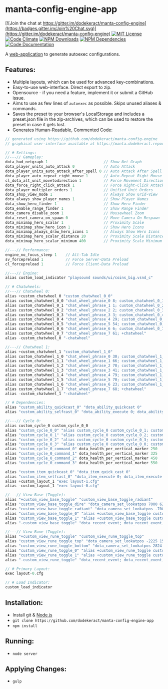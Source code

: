 # manta-config-engine-app

[![Join the chat at https://gitter.im/dodekeract/manta-config-engine](https://badges.gitter.im/Join%20Chat.svg)](https://gitter.im/dodekeract/manta-config-engine)
[![MIT License](https://img.shields.io/badge/license-MIT-blue.svg)](http://opensource.org/licenses/MIT)
[![Code Climate](https://codeclimate.com/github/dodekeract/manta-config-engine-app/badges/gpa.svg)](https://codeclimate.com/github/dodekeract/manta-config-engine-app)
[![NPM Downloads](https://img.shields.io/npm/dm/dota2-manta-config-engine-app.svg)](https://npmjs.com/package/dota2-manta-config-engine-app)
[![NPM Dependencies](https://david-dm.org/dodekeract/manta-config-engine-app.png)](https://david-dm.org/dodekeract/manta-config-engine-app)
[![Code Documentation](https://inch-ci.org/github/dodekeract/manta-config-engine-app.svg)](https://inch-ci.org/github/dodekeract/manta-config-engine-app)

A [web-application](https://manta.dodekeract.report) to generate autoexec configurations.

## Features:
- Multiple layouts, which can be used for advanced key-combinations.
- Easy-to-use web-interface. Direct export to zip.
- Opensource - if you need a feature, implement it or submit a GitHub issue.
- Aims to use as few lines of `autoexec` as possible. Skips unused aliases & commands.
- Saves the preset to your browser's LocalStorage and includes a preset.json file in the zip-archives, which can be used to restore the preset in case it gets lost.
- Generates Human-Readable, Commented Code:

````javascript
// generated using https://github.com/dodekeract/manta-config-engine
// graphical user-interface available at https://manta.dodekeract.report

// # Settings:
//---// Gameplay:
dota_hud_netgraph 1                         // Show Net Graph
dota_player_units_auto_attack 0             // Auto Attack
dota_player_units_auto_attack_after_spell 0 // Auto Attack After Spell
dota_player_auto_repeat_right_mouse 1       // Auto-Repeat Right Mouse
cl_dota_alt_unit_movetodirection 1          // Force Movement Direction
dota_force_right_click_attack 1             // Force Right-Click Attack
dota_player_multipler_orders 1              // Unified Unit Orders
dota_shop_view_mode 1                       // Always Show Grid-View
dota_always_show_player_names 1             // Show Player Names
dota_show_hero_finder 1                     // Show Hero Finder
dota_enable_range_finder 1                  // Show Range Finder
dota_camera_disable_zoom 1                  // Mousewheel Zoom
dota_reset_camera_on_spawn 0                // Move Camera On Respawn
dota_minimap_hero_scalar 1                  // Proximity Scale
dota_minimap_show_hero_icon 1               // Show Hero Icons
dota_minimap_always_draw_hero_icons 1       // Always Show Hero Icons
dota_minimap_hero_scalar_distance 20        // Proximity Scale Distance
dota_minimap_hero_scalar_minimum 400        // Proximity Scale Minimum

//---// Performance:
engine_no_focus_sleep 1    // Alt-Tab Idle
sv_forcepreload 1          // Force Server-Data Preload
cl_forcepreload 1          // Force Client-Data Preload

//---// Engine:
alias custom_load_indicator "playsound sounds/ui/coins_big.vsnd_c"

// # Chatwheels:
//---// Chatwheel 0:
alias +custom_chatwheel_0 "custom_chatwheel_0_0"                          // Prepare Chatwheel
alias custom_chatwheel_0_0 "chat_wheel_phrase_0 8; custom_chatwheel_0_1"  // ▶ Missing
alias custom_chatwheel_0_1 "chat_wheel_phrase_1 1; custom_chatwheel_0_2"  // ▶ Careful!
alias custom_chatwheel_0_2 "chat_wheel_phrase_2 2; custom_chatwheel_0_3"  // ▶ Get Back!
alias custom_chatwheel_0_3 "chat_wheel_phrase_3 3; custom_chatwheel_0_4"  // ▶ We need wards.
alias custom_chatwheel_0_4 "chat_wheel_phrase_4 29; custom_chatwheel_0_5" // ▶ Enemy returned
alias custom_chatwheel_0_5 "chat_wheel_phrase_5 54; custom_chatwheel_0_6" // ▶ Affirmative
alias custom_chatwheel_0_6 "chat_wheel_phrase_6 6; custom_chatwheel_0_7"  // ▶ Push now
alias custom_chatwheel_0_7 "chat_wheel_phrase_7 61; +chatwheel"           // ▶ Nice
alias -custom_chatwheel_0 "-chatwheel"                                    // Close Chatwheel

//---// Chatwheel 1:
alias +custom_chatwheel_1 "custom_chatwheel_1_0"                          // Prepare Chatwheel
alias custom_chatwheel_1_0 "chat_wheel_phrase_0 30; custom_chatwheel_1_1" // ▶ All enemy heroes missing!
alias custom_chatwheel_1_1 "chat_wheel_phrase_1 66; custom_chatwheel_1_2" // ▶ Game is hard
alias custom_chatwheel_1_2 "chat_wheel_phrase_2 78; custom_chatwheel_1_3" // ▶ I'm retreating
alias custom_chatwheel_1_3 "chat_wheel_phrase_3 41; custom_chatwheel_1_4" // ▶ We need detection
alias custom_chatwheel_1_4 "chat_wheel_phrase_4 79; custom_chatwheel_1_5" // ▶ Space created
alias custom_chatwheel_1_5 "chat_wheel_phrase_5 70; custom_chatwheel_1_6" // ▶ Relax, you're doing fine
alias custom_chatwheel_1_6 "chat_wheel_phrase_6 23; custom_chatwheel_1_7" // ▶ Bait
alias custom_chatwheel_1_7 "chat_wheel_phrase_7 68; +chatwheel"           // ▶ My bad
alias -custom_chatwheel_1 "-chatwheel"                                    // Close Chatwheel

// # Dependencies:
alias "custom_ability_quickcast_0" "dota_ability_quickcast 0"                      // Quick-Cast Ability 1
alias "custom_ability_selfcast_0" "dota_ability_execute 0; dota_ability_execute 0" // Self-Cast Ability 1

//---// Cycle 0:
alias custom_cycle_0 custom_cycle_0_0                                                      // Prepare Cycle
alias "custom_cycle_0_0" "alias custom_cycle_0 custom_cycle_0_1; custom_cycle_0_command_0" // Cycle Through
alias "custom_cycle_0_1" "alias custom_cycle_0 custom_cycle_0_2; custom_cycle_0_command_1" // Cycle Through
alias "custom_cycle_0_2" "alias custom_cycle_0 custom_cycle_0_3; custom_cycle_0_command_2" // Cycle Through
alias "custom_cycle_0_3" "alias custom_cycle_0 custom_cycle_0_0; custom_cycle_0_command_3" // Finish Cycle
alias "custom_cycle_0_command_0" dota_health_per_vertical_marker 250                       // Command 1
alias "custom_cycle_0_command_1" dota_health_per_vertical_marker 325                       // Command 2
alias "custom_cycle_0_command_2" dota_health_per_vertical_marker 450                       // Command 3
alias "custom_cycle_0_command_3" dota_health_per_vertical_marker 550                       // Command 4

alias "custom_item_quickcast_0" "dota_item_quick_cast 0"                  // Quick-Cast Item 1
alias "custom_item_selfcast_0" "dota_item_execute 0; dota_item_execute 0" // Self-Cast Item 1
alias +custom_layout_1 "exec layout-1.cfg"                                // Load Layout 2
alias -custom_layout_1 "exec layout-0.cfg"                                // Unload Layout 2

//---// View Base (Toggle):
alias "+custom_view_base_toggle" "custom_view_base_toggle_radiant"                                         // Set Default Base To Radiant
alias "custom_view_base_toggle_dire" "dota_camera_set_lookatpos 7000 6250; custom_view_base_toggle_0"      // Look At Dire Base
alias "custom_view_base_toggle_radiant" "dota_camera_set_lookatpos -7000 -6500; custom_view_base_toggle_1" // Look At Radiant Base
alias "custom_view_base_toggle_0" "alias +custom_view_base_toggle custom_view_base_toggle_radiant"         // Set Radiant As Next Base
alias "custom_view_base_toggle_1" "alias +custom_view_base_toggle custom_view_base_toggle_dire"            // Set Dire As Next Base
alias "-custom_view_base_toggle" "dota_recent_event; dota_recent_event; +dota_camera_follow"               // Jump Back

//---// View Rune (Toggle):
alias "+custom_view_rune_toggle" "custom_view_rune_toggle_top"                                           // Set Default Rune To Top
alias "custom_view_rune_toggle_top" "dota_camera_set_lookatpos -2225 1503; custom_view_rune_toggle_0"    // Look At Top Rune
alias "custom_view_rune_toggle_bottom" "dota_camera_set_lookatpos 2824 -2350; custom_view_rune_toggle_1" // Look At Bottom Rune
alias "custom_view_rune_toggle_0" "alias +custom_view_rune_toggle custom_view_rune_toggle_bottom"        // Set Bottom As Next Rune
alias "custom_view_rune_toggle_1" "alias +custom_view_rune_toggle custom_view_rune_toggle_top"           // Set Top As Next Rune
alias "-custom_view_rune_toggle" "dota_recent_event; dota_recent_event; +dota_camera_follow"             // Jump Back

// # Primary Layout:
exec layout-0.cfg

// # Load Indicator:
custom_load_indicator
````

## Installation:
- Install git & [Node.js](https://nodejs.org)
- `git clone https://github.com/dodekeract/manta-config-engine-app`
- `npm install`

## Running:
- `node server`

## Applying Changes:
- `gulp`
